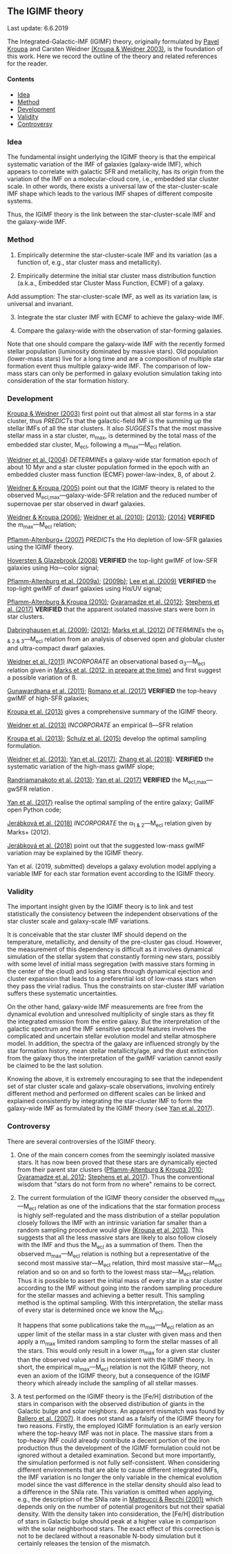## The IGIMF theory

Last update: 6.6.2019

The Integrated-Galactic-IMF (IGIMF) theory, originally formulated by [Pavel Kroupa](https://astro.uni-bonn.de/~pavel/) and Carsten Weidner [(Kroupa & Weidner 2003)](https://ui.adsabs.harvard.edu/abs/2003ApJ...598.1076K/abstract), is the foundation of this work. Here we record the outline of the theory and related references for the reader.


#### Contents
- [Idea](https://github.com/Azeret/galIMF#idea)
- [Method](https://github.com/Azeret/galIMF#method)
- [Development](https://github.com/Azeret/galIMF#development)
- [Validity](https://github.com/Azeret/galIMF#validity)
- [Controversy](https://github.com/Azeret/galIMF#controversy)


### Idea

The fundamental insight underlying the IGIMF theory is that the empirical systematic variation of the IMF of galaxies (galaxy-wide IMF), which appears to correlate with galactic SFR and metallicity, has its origin from the variation of the IMF on a molecular-cloud core, i.e., embedded star cluster scale. In other words, there exists a universal law of the star-cluster-scale IMF shape which leads to the various IMF shapes of different composite systems.

Thus, the IGIMF theory is the link between the star-cluster-scale IMF and the galaxy-wide IMF.


### Method

1. Empirically determine the star-cluster-scale IMF and its variation (as a function of, e.g., star cluster mass and metallicity).

2. Empirically determine the initial star cluster mass distribution function (a.k.a., Embedded star Cluster Mass Function, ECMF) of a galaxy.

Add assumption: The star-cluster-scale IMF, as well as its variation law, is universal and invariant.

3. Integrate the star cluster IMF with ECMF to achieve the galaxy-wide IMF.

4. Compare the galaxy-wide with the observation of star-forming galaxies.

Note that one should compare the galaxy-wide IMF with the recently formed stellar population (luminosity dominated by massive stars). Old population (lower-mass stars) live for a long time and are a composition of multiple star formation event thus multiple galaxy-wide IMF. The comparison of low-mass stars can only be performed in galaxy evolution simulation taking into consideration of the star formation history.


### Development

[Kroupa & Weidner (2003)](https://ui.adsabs.harvard.edu/abs/2003ApJ...598.1076K/abstract) first point out that almost all star forms in a star cluster, thus *PREDICT*s that the galactic-field IMF is the summing up the stellar IMFs of all the star clusters.
It also *SUGGEST*s that the most massive stellar mass in a star cluster, m<sub>max</sub>, is determined by the total mass of the embedded star cluster, M<sub>ecl</sub>, following a m<sub>max</sub>—M<sub>ecl</sub> relation.

[Weidner et al. (2004)](https://ui.adsabs.harvard.edu/abs/2004MNRAS.350.1503W/abstract) *DETERMINE*s a galaxy-wide star formation epoch of about 10 Myr and a star cluster population formed in the epoch with an embedded cluster mass function (ECMF) power-law-index, ß, of about 2.

[Weidner & Kroupa (2005)](https://ui.adsabs.harvard.edu/abs/2005ApJ...625..754W/abstract) point out that the IGIMF theory is related to the observed M<sub>ecl,max</sub>—galaxy-wide-SFR relation 
and the reduced number of supernovae per star observed in dwarf galaxies.

[Weidner & Kroupa (2006)](https://ui.adsabs.harvard.edu/abs/2006MNRAS.365.1333W/abstract); [Weidner et al. (2010)](http://adsabs.harvard.edu/abs/2010MNRAS.401..275W); [(2013)](http://adsabs.harvard.edu/abs/2013MNRAS.434...84W); [(2014)](http://adsabs.harvard.edu/abs/2014MNRAS.441.3348W) **VERIFIED** the m<sub>max</sub>—M<sub>ecl</sub> relation;

[Pflamm-Altenburg+ (2007)](https://ui.adsabs.harvard.edu/abs/2007ApJ...671.1550P/abstract) *PREDICT*s the Hα depletion of low-SFR galaxies using the IGIMF theory.

[Hoversten & Glazebrook (2008)](https://ui.adsabs.harvard.edu/abs/2008ApJ...675..163H/abstract) **VERIFIED** the top-light gwIMF of low-SFR galaxies using Hα—color signal;

[Pflamm-Altenburg et al. (2009a)](https://ui.adsabs.harvard.edu/abs/2009MNRAS.395..394P/abstract); [(2009b)](http://adsabs.harvard.edu/abs/2009ApJ...706..516P); [Lee et al. (2009)](http://adsabs.harvard.edu/abs/2009ApJ...706..599L) **VERIFIED** the top-light gwIMF of dwarf galaxies using Hα/UV signal;

[Pflamm-Altenburg & Kroupa (2010)](https://ui.adsabs.harvard.edu/abs/2010MNRAS.404.1564P/abstract); [Gvaramadze et al. (2012)](http://adsabs.harvard.edu/abs/2012MNRAS.424.3037G); [Stephens et al. (2017)](http://adsabs.harvard.edu/abs/2017ApJ...834...94S) **VERIFIED** that the apparent isolated massive stars were born in star clusters.

[Dabringhausen et al. (2009)](http://adsabs.harvard.edu/abs/2009MNRAS.394.1529D); [(2012)](http://adsabs.harvard.edu/abs/2012ApJ...747...72D); [Marks et al. (2012)](http://adsabs.harvard.edu/abs/2012MNRAS.422.2246M) *DETERMINE*s the α<sub>1 & 2 & 3</sub>—M<sub>ecl</sub> relation from an analysis of observed open and globular cluster and ultra-compact dwarf galaxies.

[Weidner et al. (2011)](http://adsabs.harvard.edu/abs/2011MNRAS.412..979W) *INCORPORATE* an observational based α<sub>3</sub>—M<sub>ecl</sub> relation given in [Marks et al. (2012, in prepare at the time)](http://adsabs.harvard.edu/abs/2012MNRAS.422.2246M) and first suggest a possible variation of ß.

[Gunawardhana et al. (2011)](http://adsabs.harvard.edu/abs/2011MNRAS.415.1647G); [Romano et al. (2017)](http://adsabs.harvard.edu/abs/2017MNRAS.470..401R) **VERIFIED** the top-heavy gwIMF of high-SFR galaxies;

[Kroupa et al. (2013)](http://adsabs.harvard.edu/abs/2013pss5.book..115K) gives a comprehensive summary of the IGIMF theory.

[Weidner et al. (2013)](http://adsabs.harvard.edu/abs/2013MNRAS.436.3309W) *INCORPORATE* an empirical ß—SFR relation

[Kroupa et al. (2013)](http://adsabs.harvard.edu/abs/2013pss5.book..115K); [Schulz et al. (2015)](http://adsabs.harvard.edu/abs/2015A%26A...582A..93S) develop the optimal sampling formulation.

[Weidner et al. (2013)](http://adsabs.harvard.edu/abs/2013MNRAS.436.3309W); [Yan et al. (2017)](https://ui.adsabs.harvard.edu/abs/2017A%26A...607A.126Y/abstract); [Zhang et al. (2018)](http://adsabs.harvard.edu/abs/2018Natur.558..260Z): **VERIFIED** the systematic variation of the high-mass gwIMF slope;

[Randriamanakoto et al. (2013)](http://adsabs.harvard.edu/abs/2013ApJ...775L..38R); [Yan et al. (2017)](https://ui.adsabs.harvard.edu/abs/2017A%26A...607A.126Y/abstract) **VERIFIED** the M<sub>ecl,max</sub>—gwSFR relation .

[Yan et al. (2017)](https://ui.adsabs.harvard.edu/abs/2017A%26A...607A.126Y/abstract) realise the optimal sampling of the entire galaxy; GalIMF open Python code;

[Jerábková et al. (2018)](http://adsabs.harvard.edu/abs/2018A%26A...620A..39J) *INCORPORATE* the α<sub>1 & 2</sub>—M<sub>ecl</sub> relation given by Marks+ (2012).

[Jerábková et al. (2018)](http://adsabs.harvard.edu/abs/2018A%26A...620A..39J) point out that the suggested low-mass gwIMF variation may be explained by the IGIMF theory.

Yan et al. (2019, submitted) develops a galaxy evolution model applying a variable IMF for each star formation event according to the IGIMF theory.



### Validity

The important insight given by the IGIMF theory is to link and test statistically the consistency between the independent observations of the star cluster scale and galaxy-scale IMF variations. 

It is conceivable that the star cluster IMF should depend on the temperature, metallicity, and density of the pre-cluster gas cloud.
However, the measurement of this dependency is difficult as it involves dynamical simulation of the stellar system that constantly forming new stars, 
possibly with some level of initial mass segregation (with massive stars forming in the center of the cloud) and losing 
stars through dynamical ejection and cluster expansion that leads to a preferential lost of low-mass stars when they pass the virial radius. 
Thus the constraints on star-cluster IMF variation suffers these systematic uncertainties.

On the other hand, galaxy-wide IMF measurements are free from the dynamical evolution and unresolved multiplicity of single stars
as they fit the integrated emission from the entire galaxy. But the interpretation of the galactic spectrum and the IMF 
sensitive spectral features involves the complicated and uncertain stellar evolution model and stellar atmosphere model.
In addition, the spectra of the galaxy are influenced strongly by the star formation history, mean stellar metallicity/age, and the dust extinction from the galaxy thus the interpretation of the gwIMF variation cannot easily be claimed to be the last solution. 

Knowing the above, it is extremely encouraging to see that the independent set of star cluster scale and galaxy-scale observations, 
involving entirely different method and performed on different scales can be linked and explained consistently by integrating the star-cluster IMF to form the galaxy-wide IMF as formulated 
by the IGIMF theory (see [Yan et al. 2017](https://ui.adsabs.harvard.edu/abs/2017A%26A...607A.126Y/abstract)). 


### Controversy

There are several controversies of the IGIMF theory. 

1. One of the main concern comes from the seemingly isolated massive stars. It has now been proved that these stars 
are dynamically ejected from their parent star clusters ([Pflamm-Altenburg & Kroupa 2010](http://adsabs.harvard.edu/abs/2010MNRAS.404.1564P); 
[Gvaramadze et al. 2012](http://adsabs.harvard.edu/abs/2012MNRAS.424.3037G); 
[Stephens et al. 2017](http://adsabs.harvard.edu/abs/2017ApJ...834...94S)). Thus the conventional wisdom that "stars do not form from no where" remains to be correct.


2. The current formulation of the IGIMF theory consider the observed m<sub>max</sub>—M<sub>ecl</sub> relation as one of the indications that the star formation process is highly self-regulated and 
the mass distribution of a stellar population closely follows the IMF with an intrinsic variation far smaller than a 
random sampling procedure would give [(Kroupa et al. 2013)](http://adsabs.harvard.edu/abs/2013pss5.book..115K). This suggests that all the less massive stars are likely to also follow closely with the IMF and thus the M<sub>ecl</sub> as a summation of them. Then the observed 
m<sub>max</sub>—M<sub>ecl</sub> relation is nothing but a representative of the second most massive star—M<sub>ecl</sub> 
relation, third most massive star—M<sub>ecl</sub> relation and so on and so forth to the lowest mass star—M<sub>ecl</sub> 
relation. Thus it is possible to assert the initial mass of every star in a star cluster according to the IMF without going into the random sampling procedure for the stellar masses and achieving a better result. This sampling method is the optimal sampling. With this interpretation, the stellar mass of every star is determined once we know the M<sub>ecl</sub>. 

    It happens that some publications take the m<sub>max</sub>—M<sub>ecl</sub> relation as an upper limit of the stellar mass in a star cluster with given mass and then apply a m<sub>max</sub> limited random sampling to form the stellar masses of all the stars. This would only result in a lower m<sub>max</sub> for a given star cluster than the observed value and is inconsistent with the IGIMF theory. In short, the empirical m<sub>max</sub>—M<sub>ecl</sub> relation is not the IGIMF theory, not even an axiom of the IGIMF theory, but a consequence of the IGIMF theory which already include the sampling of all stellar masses.

3. A test performed on the IGIMF theory is the [Fe/H] distribution of the stars in comparison with the observed distribution of giants in the Galactic bulge and solar neighbors. An apparent mismatch was found by 
[Ballero et al. (2007)](http://adsabs.harvard.edu/abs/2007A%26A...467..117B). It does not stand as a falsify of the IGIMF theory for two reasons. Firstly, 
the employed IGIMF formulation is an early version where the top-heavy IMF was not in place. 
The massive stars from a top-heavy IMF could already contribute a decent portion of the iron production thus the development of the IGIMF formulation could not be ignored without a detailed examination. Second but more importantly, the simulation performed is not fully self-consistent. When considering different environments that are able to cause different integrated IMFs, the IMF variation is no longer the only variable in the chemical evolution model since the vast difference in the stellar density should also lead to a 
difference in the SNIa rate. This variation is omitted when applying, e.g., the description of the SNIa rate in 
[Matteucci & Recchi (2001)](http://adsabs.harvard.edu/abs/2001ApJ...558..351M) which depends only on the number of potential progenitors but not their spatial density. 
With the density taken into consideration, the [Fe/H] distribution of stars in Galactic bulge should peak at a higher value in comparison with the solar neighborhood stars. The exact effect of this correction is not to be declared without a reasonable N-body simulation but it certainly releases the tension of the mismatch.


